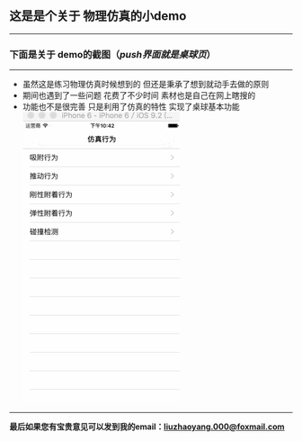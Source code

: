 
## 这是是个关于 物理仿真的小demo
***

### 下面是关于 demo的截图（*push界面就是桌球页*）
***
- 虽然这是练习物理仿真时候想到的 但还是秉承了想到就动手去做的原则
- 期间也遇到了一些问题 花费了不少时间 素材也是自己在网上瞎搜的
- 功能也不是很完善 只是利用了仿真的特性 实现了桌球基本功能 
![](https://github.com/jinshilin/Billiards/blob/master/pictures/桌球.gif?raw=true)

***

**最后如果您有宝贵意见可以发到我的email：liuzhaoyang.000@foxmail.com**

